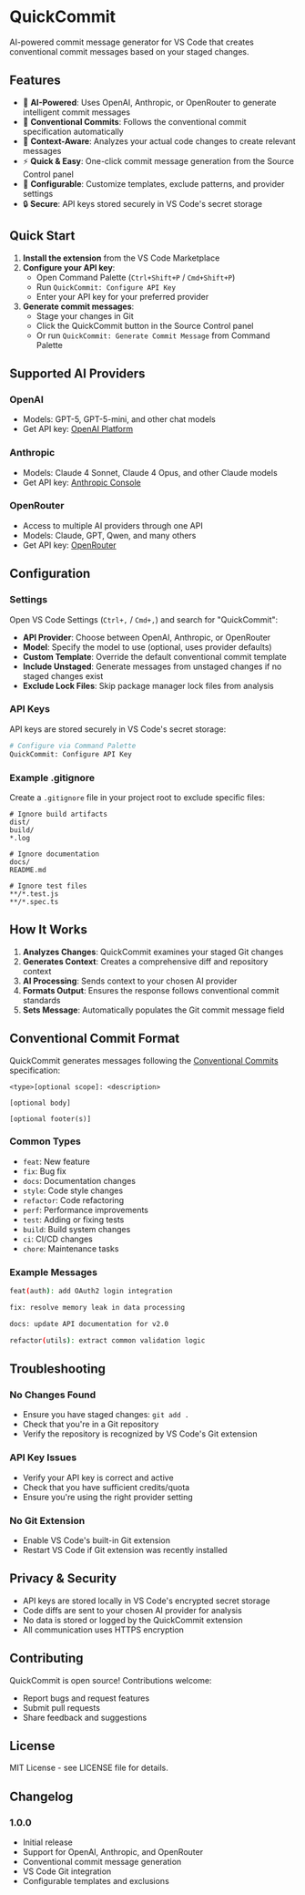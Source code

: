 # QuickCommit

AI-powered commit message generator for VS Code that creates conventional commit messages based on your staged changes.

## Features

- 🤖 **AI-Powered**: Uses OpenAI, Anthropic, or OpenRouter to generate intelligent commit messages
- 📝 **Conventional Commits**: Follows the conventional commit specification automatically
- 🎯 **Context-Aware**: Analyzes your actual code changes to create relevant messages
- ⚡ **Quick & Easy**: One-click commit message generation from the Source Control panel
- 🔧 **Configurable**: Customize templates, exclude patterns, and provider settings
- 🔒 **Secure**: API keys stored securely in VS Code's secret storage

## Quick Start

1. **Install the extension** from the VS Code Marketplace
2. **Configure your API key**:
   - Open Command Palette (`Ctrl+Shift+P` / `Cmd+Shift+P`)
   - Run `QuickCommit: Configure API Key`
   - Enter your API key for your preferred provider
3. **Generate commit messages**:
   - Stage your changes in Git
   - Click the QuickCommit button in the Source Control panel
   - Or run `QuickCommit: Generate Commit Message` from Command Palette

## Supported AI Providers

### OpenAI
- Models: GPT-5, GPT-5-mini, and other chat models
- Get API key: [OpenAI Platform](https://platform.openai.com/api-keys)

### Anthropic
- Models: Claude 4 Sonnet, Claude 4 Opus, and other Claude models
- Get API key: [Anthropic Console](https://console.anthropic.com/)

### OpenRouter
- Access to multiple AI providers through one API
- Models: Claude, GPT, Qwen, and many others
- Get API key: [OpenRouter](https://openrouter.ai/keys)

## Configuration

### Settings

Open VS Code Settings (`Ctrl+,` / `Cmd+,`) and search for "QuickCommit":

- **API Provider**: Choose between OpenAI, Anthropic, or OpenRouter
- **Model**: Specify the model to use (optional, uses provider defaults)
- **Custom Template**: Override the default conventional commit template
- **Include Unstaged**: Generate messages from unstaged changes if no staged changes exist
- **Exclude Lock Files**: Skip package manager lock files from analysis

### API Keys

API keys are stored securely in VS Code's secret storage:

```bash
# Configure via Command Palette
QuickCommit: Configure API Key
```

### Example .gitignore

Create a `.gitignore` file in your project root to exclude specific files:

```
# Ignore build artifacts
dist/
build/
*.log

# Ignore documentation
docs/
README.md

# Ignore test files
**/*.test.js
**/*.spec.ts
```

## How It Works

1. **Analyzes Changes**: QuickCommit examines your staged Git changes
2. **Generates Context**: Creates a comprehensive diff and repository context
3. **AI Processing**: Sends context to your chosen AI provider
4. **Formats Output**: Ensures the response follows conventional commit standards
5. **Sets Message**: Automatically populates the Git commit message field

## Conventional Commit Format

QuickCommit generates messages following the [Conventional Commits](https://conventionalcommits.org/) specification:

```
<type>[optional scope]: <description>

[optional body]

[optional footer(s)]
```

### Common Types

- `feat`: New feature
- `fix`: Bug fix
- `docs`: Documentation changes
- `style`: Code style changes
- `refactor`: Code refactoring
- `perf`: Performance improvements
- `test`: Adding or fixing tests
- `build`: Build system changes
- `ci`: CI/CD changes
- `chore`: Maintenance tasks

### Example Messages

```bash
feat(auth): add OAuth2 login integration

fix: resolve memory leak in data processing

docs: update API documentation for v2.0

refactor(utils): extract common validation logic
```

## Troubleshooting

### No Changes Found
- Ensure you have staged changes: `git add .`
- Check that you're in a Git repository
- Verify the repository is recognized by VS Code's Git extension

### API Key Issues
- Verify your API key is correct and active
- Check that you have sufficient credits/quota
- Ensure you're using the right provider setting

### No Git Extension
- Enable VS Code's built-in Git extension
- Restart VS Code if Git extension was recently installed

## Privacy & Security

- API keys are stored locally in VS Code's encrypted secret storage
- Code diffs are sent to your chosen AI provider for analysis
- No data is stored or logged by the QuickCommit extension
- All communication uses HTTPS encryption

## Contributing

QuickCommit is open source! Contributions welcome:

- Report bugs and request features
- Submit pull requests
- Share feedback and suggestions

## License

MIT License - see LICENSE file for details.

## Changelog

### 1.0.0
- Initial release
- Support for OpenAI, Anthropic, and OpenRouter
- Conventional commit message generation
- VS Code Git integration
- Configurable templates and exclusions